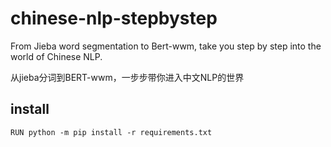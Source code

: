 # chinese-nlp-stepbystep
From Jieba word segmentation to Bert-wwm, take you step by step into the world of Chinese NLP.

从jieba分词到BERT-wwm，一步步带你进入中文NLP的世界

## install
`RUN python -m pip install -r requirements.txt`
